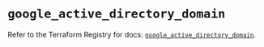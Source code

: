 # `google_active_directory_domain`

Refer to the Terraform Registry for docs: [`google_active_directory_domain`](https://registry.terraform.io/providers/hashicorp/google/5.16.0/docs/resources/active_directory_domain).

